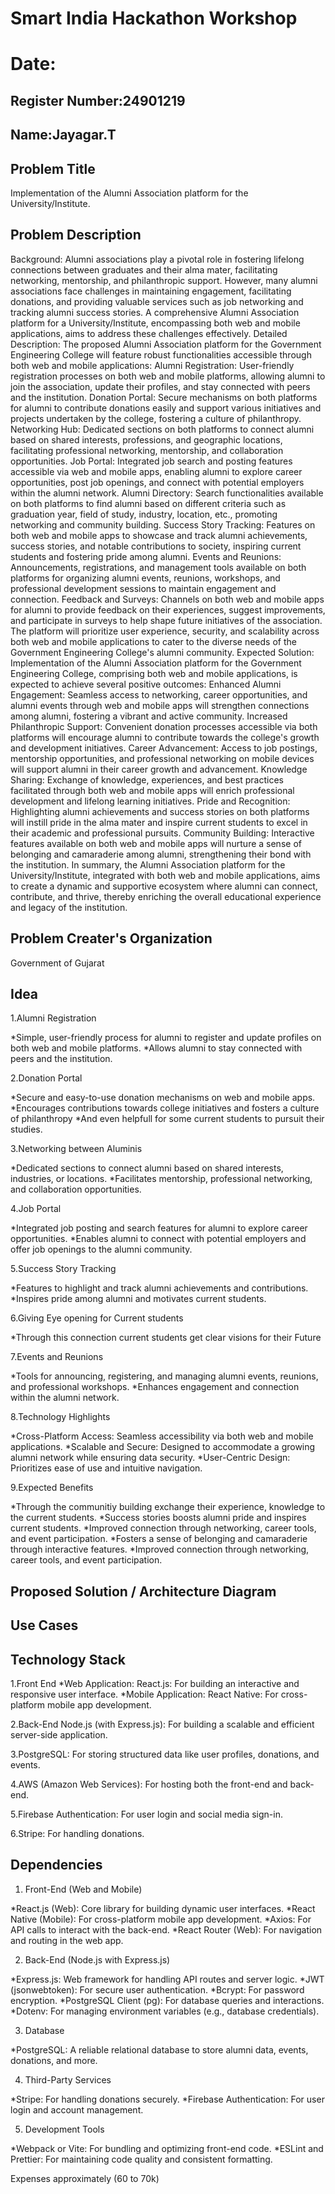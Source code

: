 # Smart India Hackathon Workshop
# Date:
## Register Number:24901219
## Name:Jayagar.T
## Problem Title
Implementation of the Alumni Association platform for the University/Institute.
## Problem Description
Background: Alumni associations play a pivotal role in fostering lifelong connections between graduates and their alma mater, facilitating networking, mentorship, and philanthropic support. However, many alumni associations face challenges in maintaining engagement, facilitating donations, and providing valuable services such as job networking and tracking alumni success stories. A comprehensive Alumni Association platform for a University/Institute, encompassing both web and mobile applications, aims to address these challenges effectively. Detailed Description: The proposed Alumni Association platform for the Government Engineering College will feature robust functionalities accessible through both web and mobile applications: Alumni Registration: User-friendly registration processes on both web and mobile platforms, allowing alumni to join the association, update their profiles, and stay connected with peers and the institution. Donation Portal: Secure mechanisms on both platforms for alumni to contribute donations easily and support various initiatives and projects undertaken by the college, fostering a culture of philanthropy. Networking Hub: Dedicated sections on both platforms to connect alumni based on shared interests, professions, and geographic locations, facilitating professional networking, mentorship, and collaboration opportunities. Job Portal: Integrated job search and posting features accessible via web and mobile apps, enabling alumni to explore career opportunities, post job openings, and connect with potential employers within the alumni network. Alumni Directory: Search functionalities available on both platforms to find alumni based on different criteria such as graduation year, field of study, industry, location, etc., promoting networking and community building. Success Story Tracking: Features on both web and mobile apps to showcase and track alumni achievements, success stories, and notable contributions to society, inspiring current students and fostering pride among alumni. Events and Reunions: Announcements, registrations, and management tools available on both platforms for organizing alumni events, reunions, workshops, and professional development sessions to maintain engagement and connection. Feedback and Surveys: Channels on both web and mobile apps for alumni to provide feedback on their experiences, suggest improvements, and participate in surveys to help shape future initiatives of the association. The platform will prioritize user experience, security, and scalability across both web and mobile applications to cater to the diverse needs of the Government Engineering College's alumni community. Expected Solution: Implementation of the Alumni Association platform for the Government Engineering College, comprising both web and mobile applications, is expected to achieve several positive outcomes: Enhanced Alumni Engagement: Seamless access to networking, career opportunities, and alumni events through web and mobile apps will strengthen connections among alumni, fostering a vibrant and active community. Increased Philanthropic Support: Convenient donation processes accessible via both platforms will encourage alumni to contribute towards the college's growth and development initiatives. Career Advancement: Access to job postings, mentorship opportunities, and professional networking on mobile devices will support alumni in their career growth and advancement. Knowledge Sharing: Exchange of knowledge, experiences, and best practices facilitated through both web and mobile apps will enrich professional development and lifelong learning initiatives. Pride and Recognition: Highlighting alumni achievements and success stories on both platforms will instill pride in the alma mater and inspire current students to excel in their academic and professional pursuits. Community Building: Interactive features available on both web and mobile apps will nurture a sense of belonging and camaraderie among alumni, strengthening their bond with the institution. In summary, the Alumni Association platform for the University/Institute, integrated with both web and mobile applications, aims to create a dynamic and supportive ecosystem where alumni can connect, contribute, and thrive, thereby enriching the overall educational experience and legacy of the institution.
## Problem Creater's Organization
Government of Gujarat

## Idea
1.Alumni Registration

*Simple, user-friendly process for alumni to register and update profiles on both web and mobile platforms.
*Allows alumni to stay connected with peers and the institution.

2.Donation Portal

*Secure and easy-to-use donation mechanisms on web and mobile apps.
*Encourages contributions towards college initiatives and fosters a culture of philanthropy
*And even helpfull for some current students to pursuit their studies.

3.Networking between Aluminis

*Dedicated sections to connect alumni based on shared interests, industries, or locations.
*Facilitates mentorship, professional networking, and collaboration opportunities.

4.Job Portal

*Integrated job posting and search features for alumni to explore career opportunities.
*Enables alumni to connect with potential employers and offer job openings to the alumni community.

5.Success Story Tracking

*Features to highlight and track alumni achievements and contributions.
*Inspires pride among alumni and motivates current students.

6.Giving Eye opening for Current students

*Through this connection current students get clear visions for their Future

7.Events and Reunions

*Tools for announcing, registering, and managing alumni events, reunions, and professional workshops.
*Enhances engagement and connection within the alumni network.

8.Technology Highlights

*Cross-Platform Access: Seamless accessibility via both web and mobile applications.
*Scalable and Secure: Designed to accommodate a growing alumni network while ensuring data security.
*User-Centric Design: Prioritizes ease of use and intuitive navigation.

9.Expected Benefits

*Through the communitiy building exchange their experience, knowledge to the current students.
*Success stories boosts alumni pride and inspires current students.
*Improved connection through networking, career tools, and event participation.
*Fosters a sense of belonging and camaraderie through interactive features.
*Improved connection through networking, career tools, and event participation.

## Proposed Solution / Architecture Diagram


## Use Cases


## Technology Stack
1.Front End
*Web Application:
React.js: For building an interactive and responsive user interface.
*Mobile Application:
React Native: For cross-platform mobile app development.

2.Back-End
Node.js (with Express.js): For building a scalable and efficient server-side application.

3.PostgreSQL: For storing structured data like user profiles, donations, and events.

4.AWS (Amazon Web Services): For hosting both the front-end and back-end.

5.Firebase Authentication: For user login and social media sign-in.

6.Stripe: For handling donations.

## Dependencies

1. Front-End (Web and Mobile)
   
*React.js (Web): Core library for building dynamic user interfaces.
*React Native (Mobile): For cross-platform mobile app development.
*Axios: For API calls to interact with the back-end.
*React Router (Web): For navigation and routing in the web app.

2. Back-End (Node.js with Express.js)
   
*Express.js: Web framework for handling API routes and server logic.
*JWT (jsonwebtoken): For secure user authentication.
*Bcrypt: For password encryption.
*PostgreSQL Client (pg): For database queries and interactions.
*Dotenv: For managing environment variables (e.g., database credentials).

3. Database
   
*PostgreSQL: A reliable relational database to store alumni data, events, donations, and more.

4. Third-Party Services

*Stripe: For handling donations securely.
*Firebase Authentication: For user login and account management.

5. Development Tools
    
*Webpack or Vite: For bundling and optimizing front-end code.
*ESLint and Prettier: For maintaining code quality and consistent formatting.

Expenses approximately (60 to 70k)

